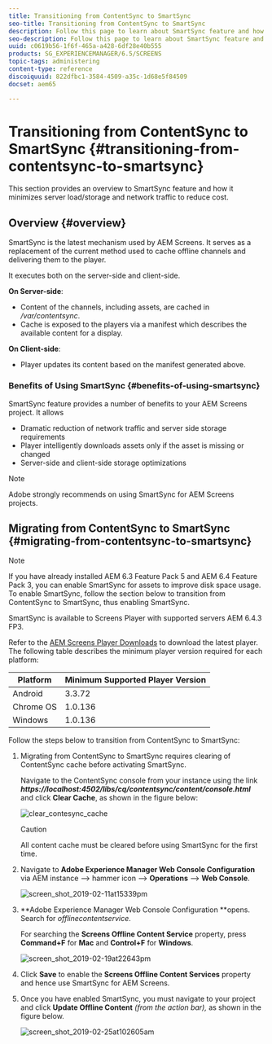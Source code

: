 ```yaml
---
title: Transitioning from ContentSync to SmartSync
seo-title: Transitioning from ContentSync to SmartSync
description: Follow this page to learn about SmartSync feature and how you can transition from ContentSync to SmartSync.
seo-description: Follow this page to learn about SmartSync feature and how you can transition from ContentSync to SmartSync.
uuid: c0619b56-1f6f-465a-a428-6df28e40b555
products: SG_EXPERIENCEMANAGER/6.5/SCREENS
topic-tags: administering
content-type: reference
discoiquuid: 822dfbc1-3584-4509-a35c-1d68e5f84509
docset: aem65

---
```


# Transitioning from ContentSync to SmartSync {#transitioning-from-contentsync-to-smartsync}

This section provides an overview to SmartSync feature and how it minimizes server load/storage and network traffic to reduce cost.

## Overview {#overview}

SmartSync is the latest mechanism used by AEM Screens. It serves as a replacement of the current method used to cache offline channels and delivering them to the player.

It executes both on the server-side and client-side.

**On Server-side**:

* Content of the channels, including assets, are cached in */var/contentsync*.
* Cache is exposed to the players via a manifest which describes the available content for a display.

**On Client-side**:

* Player updates its content based on the manifest generated above.

### Benefits of Using SmartSync {#benefits-of-using-smartsync}

SmartSync feature provides a number of benefits to your AEM Screens project. It allows

* Dramatic reduction of network traffic and server side storage requirements
* Player intelligently downloads assets only if the asset is missing or changed
* Server-side and client-side storage optimizations

>[!NOTE]
>
>Adobe strongly recommends on using SmartSync for AEM Screens projects.

## Migrating from ContentSync to SmartSync {#migrating-from-contentsync-to-smartsync}

>[!NOTE]
>
>If you have already installed AEM 6.3 Feature Pack 5 and AEM 6.4 Feature Pack 3, you can enable SmartSync for assets to improve disk space usage. To enable SmartSync, follow the section below to transition from ContentSync to SmartSync, thus enabling SmartSync.
>
>SmartSync is available to Screens Player with supported servers AEM 6.4.3 FP3.
>
>Refer to the [AEM Screens Player Downloads](https://download.macromedia.com/screens/) to download the latest player. The following table describes the minimum player version required for each platform:

| **Platform** |**Minimum Supported Player Version** |
|---|---|
| Android |3.3.72 |
| Chrome OS |1.0.136 |
| Windows |1.0.136 |

Follow the steps below to transition from ContentSync to SmartSync:

1. Migrating from ContentSync to SmartSync requires clearing of ContentSync cache before activating SmartSync.

   Navigate to the ContentSync console from your instance using the link ***https://localhost:4502/libs/cq/contentsync/content/console.html*** and click **Clear Cache**, as shown in the figure below:

   ![clear_contesync_cache](assets/clear_contesync_cache.png)

   >[!CAUTION]
   >
   >All content cache must be cleared before using SmartSync for the first time.

1. Navigate to **Adobe Experience Manager Web Console Configuration** via AEM instance --&gt; hammer icon --&gt; **Operations** --&gt; **Web Console**.

   ![screen_shot_2019-02-11at15339pm](assets/screen_shot_2019-02-11at15339pm.png)

1. **Adobe Experience Manager Web Console Configuration **opens. Search for *offlinecontentservice*.

   For searching the **Screens Offline Content Service** property, press **Command+F** for **Mac** and **Control+F** for **Windows**.

   ![screen_shot_2019-02-19at22643pm](assets/screen_shot_2019-02-19at22643pm.png)

1. Click **Save** to enable the **Screens Offline Content Services** property and hence use SmartSync for AEM Screens.
1. Once you have enabled SmartSync, you must navigate to your project and click **Update Offline Content** *(from the action bar),* as shown in the figure below.

   ![screen_shot_2019-02-25at102605am](assets/screen_shot_2019-02-25at102605am.png)